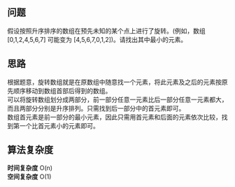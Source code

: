 ## 问题 ##
假设按照升序排序的数组在预先未知的某个点上进行了旋转。(例如，数组 [0,1,2,4,5,6,7] 可能变为 [4,5,6,7,0,1,2])。请找出其中最小的元素。
## 思路 ##
根据题意，旋转数组就是在原数组中随意找一个元素，将此元素及之后的元素按原先顺序移动到数组首部后得到的数组。  
可以将旋转数组划分成两部分，前一部分任意一元素比后一部分任意一元素都大，而且两部分分别是升序排列。只需找到后一部分中的首元素即可。  
数组首元素是前一部分的最小元素，因此只需用首元素和后面的元素依次比较，找到第一个比首元素小的元素即可。  
## 算法复杂度 ##
**时间复杂度** O(n)  
**空间复杂度** O(1)
